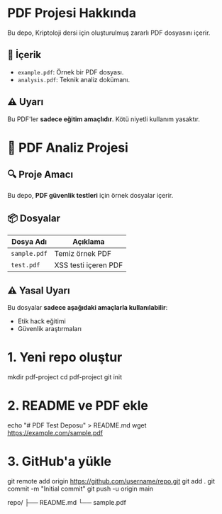 # PDF Projesi Hakkında

Bu depo, Kriptoloji dersi için oluşturulmuş zararlı PDF dosyasını içerir.

## 📌 İçerik
- `example.pdf`: Örnek bir PDF dosyası.
- `analysis.pdf`: Teknik analiz dokümanı.

## ⚠️ Uyarı
Bu PDF'ler **sadece eğitim amaçlıdır**. Kötü niyetli kullanım yasaktır.


# 📄 PDF Analiz Projesi


## 🔍 Proje Amacı
Bu depo, **PDF güvenlik testleri** için örnek dosyalar içerir.

## 📦 Dosyalar
| Dosya Adı      | Açıklama                  |
|----------------|---------------------------|
| `sample.pdf`   | Temiz örnek PDF           |
| `test.pdf`     | XSS testi içeren PDF      |

## ⚠️ Yasal Uyarı
Bu dosyalar **sadece aşağıdaki amaçlarla kullanılabilir**:
- Etik hack eğitimi
- Güvenlik araştırmaları


# 1. Yeni repo oluştur
mkdir pdf-project
cd pdf-project
git init

# 2. README ve PDF ekle
echo "# PDF Test Deposu" > README.md
wget https://example.com/sample.pdf

# 3. GitHub'a yükle
git remote add origin https://github.com/username/repo.git
git add .
git commit -m "Initial commit"
git push -u origin main

repo/
├── README.md
└── sample.pdf
